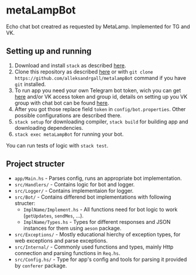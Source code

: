 # metaLampBot
Echo chat bot creatred as requested by MetaLamp. Implemented for TG and VK.
## Setting up and running
1. Download and install `stack` as described [here](https://docs.haskellstack.org/en/stable/install_and_upgrade/).
2. Clone this repository as described [here](https://docs.github.com/en/repositories/creating-and-managing-repositories/cloning-a-repository) or with `git clone https://github.com/alleksandrgall/metalampBot` command if you have `git` installed.
3. To run app you need your own Telegram bot token, wich you can get [here](https://telegram.me/BotFather) and/or VK access token and group id, details on setting up you VK group with chat bot can be found [here](https://dev.vk.com/api/bots/getting-started).
4. After you got those replace field `token` in `config/bot.properties`. Other possible configurations are described there.
5. `stack setup` for downloading compiler, 
   `stack build` for building app and downloading dependencies.
6. `stack exec metaLampBot` for running your bot.

You can run tests of logic with `stack test`.

## Project structer
* `app/Main.hs` - Parses config, runs an appropriate bot implementation.
* `src/Handlers/` - Contains logic for bot and logger.
* `src/Logger/` - Contains implementaion for logger.
* `src/Bot/` - Contains differend bot implementations with following structer:
    * `ImplName/Implement.hs` - All functions need for bot logic to work (`getUpdates`, `sendMes`, ...).
    * `ImplName/Types.hs` - Types for different responses and JSON instances for them using `aeson` package.
* `src/Exceptions/` - Mostly educational hierchy of exception types, for web exceptions and parse exceptions. 
* `src/Internal/` - Commonly used functions and types, mainly Http connection and parsing functions in `Req.hs`.
* `src/Config.hs/` - Type for app's config and tools for parsing it provided by `conferer` package.
